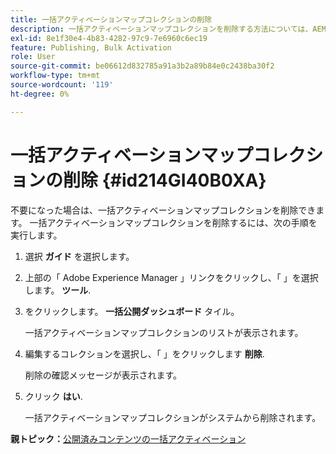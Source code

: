 ```yaml
---
title: 一括アクティベーションマップコレクションの削除
description: 一括アクティベーションマップコレクションを削除する方法については、AEMガイドを参照してください。
exl-id: 8e1f30e4-4b83-4282-97c9-7e6960c6ec19
feature: Publishing, Bulk Activation
role: User
source-git-commit: be06612d832785a91a3b2a89b84e0c2438ba30f2
workflow-type: tm+mt
source-wordcount: '119'
ht-degree: 0%

---
```


# 一括アクティベーションマップコレクションの削除 {#id214GI40B0XA}

不要になった場合は、一括アクティベーションマップコレクションを削除できます。 一括アクティベーションマップコレクションを削除するには、次の手順を実行します。

1. 選択 **ガイド** を選択します。

1. 上部の「 Adobe Experience Manager 」リンクをクリックし、「 」を選択します。 **ツール**.

1. をクリックします。 **一括公開ダッシュボード** タイル。

   一括アクティベーションマップコレクションのリストが表示されます。

1. 編集するコレクションを選択し、「 」をクリックします **削除**.

   削除の確認メッセージが表示されます。

1. クリック **はい**.

   一括アクティベーションマップコレクションがシステムから削除されます。


**親トピック：**[&#x200B;公開済みコンテンツの一括アクティベーション](conf-bulk-activation.md)

